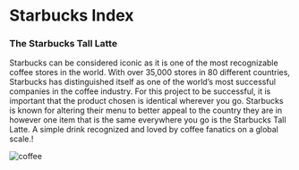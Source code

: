 # Starbucks Index

### The Starbucks Tall Latte

Starbucks can be considered iconic as it is one of the most recognizable coffee stores in the world. With over 35,000 stores in 80 different countries, Starbucks has distinguished itself as one of the world’s most successful companies in the coffee industry. For this project to be successful, it is important that the product chosen is identical wherever you go. Starbucks is known for altering their menu to better appeal to the country they are in however one item that is the same everywhere you go is the Starbucks Tall Latte. A simple drink recognized and loved by coffee fanatics on a global scale.!

![coffee](starbucks.png "Starbucks Coffee")
